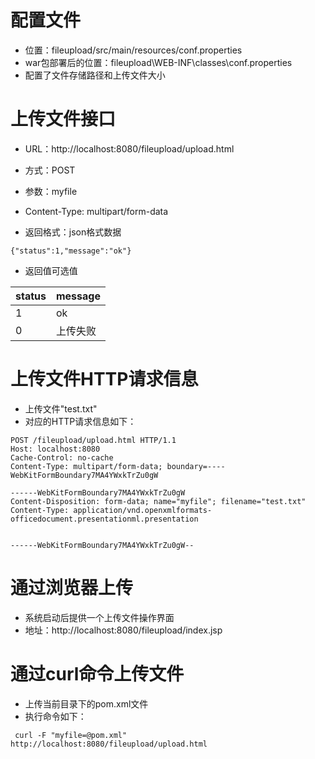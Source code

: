 
# 配置文件
* 位置：fileupload/src/main/resources/conf.properties
* war包部署后的位置：fileupload\WEB-INF\classes\conf.properties
* 配置了文件存储路径和上传文件大小

# 上传文件接口
* URL：http://localhost:8080/fileupload/upload.html
* 方式：POST
* 参数：myfile
* Content-Type: multipart/form-data

* 返回格式：json格式数据
```
{"status":1,"message":"ok"}
```
* 返回值可选值

|status|message|
|---|---|
|1|ok|
|0|上传失败|


# 上传文件HTTP请求信息
* 上传文件"test.txt"
* 对应的HTTP请求信息如下：

```
POST /fileupload/upload.html HTTP/1.1
Host: localhost:8080
Cache-Control: no-cache
Content-Type: multipart/form-data; boundary=----WebKitFormBoundary7MA4YWxkTrZu0gW

------WebKitFormBoundary7MA4YWxkTrZu0gW
Content-Disposition: form-data; name="myfile"; filename="test.txt"
Content-Type: application/vnd.openxmlformats-officedocument.presentationml.presentation


------WebKitFormBoundary7MA4YWxkTrZu0gW--
```

# 通过浏览器上传
* 系统启动后提供一个上传文件操作界面
* 地址：http://localhost:8080/fileupload/index.jsp

# 通过curl命令上传文件
* 上传当前目录下的pom.xml文件
* 执行命令如下：
```
 curl -F "myfile=@pom.xml" http://localhost:8080/fileupload/upload.html
```

